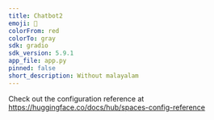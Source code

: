 ```yaml
---
title: Chatbot2
emoji: 🚀
colorFrom: red
colorTo: gray
sdk: gradio
sdk_version: 5.9.1
app_file: app.py
pinned: false
short_description: Without malayalam
---
```


Check out the configuration reference at https://huggingface.co/docs/hub/spaces-config-reference

